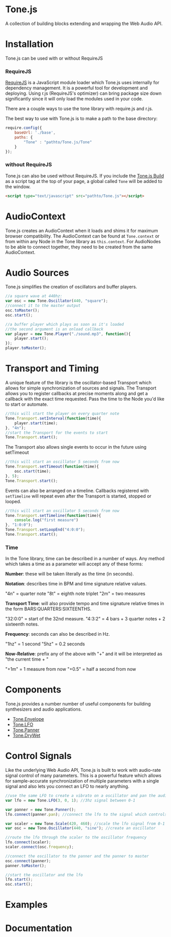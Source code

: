 Tone.js
=========

A collection of building blocks extending and wrapping the Web Audio API.  

# Installation

Tone.js can be used with or without RequireJS

### RequireJS

[RequireJS](http://requirejs.org/) is a JavaScript module loader which Tone.js uses internally
for dependency management. It is a powerful tool for development and deploying. Using r.js (RequireJS's optimizer) 
can bring package size down significantly since it will only load the modules used in your code. 

There are a couple ways to use the tone library with require.js and r.js. 

The best way to use with  Tone.js is to make a path to the base directory:

```javascript
require.config({
    baseUrl: './base',
    paths: {
        "Tone" : "pathto/Tone.js/Tone"
    }
});
```

### without RequireJS

Tone.js can also be used without RequireJS. If you include the [Tone.js Build](https://raw.githubusercontent.com/TONEnoTONE/Tone.js/master/Tone.js)
as a script tag at the top of your page, a global called ```Tone``` will be added to the window. 

```html
<script type="text/javascript" src="pathto/Tone.js"></script>
```

# AudioContext

Tone.js creates an AudioContext when it loads and shims it for maximum browser compatibility. The AudioContext can be found at
```Tone.context``` or from within any Node in the Tone library as ```this.context```. For AudioNodes
to be able to connect together, they need to be created from the same AudioContext. 

# Audio Sources

Tone.js simplifies the creation of oscillators and buffer players. 

```javascript
//a square wave at 440hz:
var osc = new Tone.Oscillator(440, "square");
//connect it to the master output
osc.toMaster();
osc.start();
```

```javascript
//a buffer player which plays as soon as it's loaded
//the second argument is an onload callback
var player = new Tone.Player("./sound.mp3", function(){
	player.start();	
});
player.toMaster();
```

# Transport and Timing

A unique feature of the library is the oscillator-based Transport which allows for simple synchronization of 
sources and signals. The Transport allows you to register callbacks at precise moments along and get a callback
with the exact time requested. Pass the time to the Node you'd like to start or automate. 

```javascript
//this will start the player on every quarter note
Tone.Transport.setInterval(function(time){
	player.start(time);
}, "4n");
//start the Transport for the events to start
Tone.Transport.start();
```

The Transport also allows single events to occur in the future using setTimeout

```javascript
//this will start an oscillator 5 seconds from now
Tone.Transport.setTimeout(function(time){
	osc.start(time);
}, 5);
Tone.Transport.start();
```

Events can also be arranged on a timeline. Callbacks registered with ```setTimeline``` will
repeat even after the Transport is started, stopped or looped. 

```javascript
//this will start an oscillator 5 seconds from now
Tone.Transport.setTimeline(function(time){
	console.log("first measure")
}, "1:0:0");
Tone.Transport.setLoopEnd("4:0:0");
Tone.Transport.start();
```
### Time

In the Tone library, time can be described in a number of ways. Any method
which takes a time as a parameter will accept any of these forms: 

__Number__: these will be taken literally as the time (in seconds). 

__Notation__: describes time in BPM and time signature relative values. 

 "4n" = quarter note
 "8t" = eighth note triplet
 "2m" = two measures

__Transport Time__: will also provide tempo and time signature relative times in the form BARS:QUARTERS:SIXTEENTHS.

"32:0:0" = start of the 32nd measure. 
"4:3:2" = 4 bars + 3 quarter notes + 2 sixteenth notes. 

__Frequency__: seconds can also be described in Hz. 

"1hz" = 1 second
"5hz" = 0.2 seconds

__Now-Relative__: prefix any of the above with "+" and it will be interpreted as "the current time + "

"+1m" = 1 measure from now
"+0.5" = half a second from now


# Components

Tone.js provides a number number of useful components for building synthesizers and audio applications.

* [Tone.Envelope](http://tonenotone.github.io/Tone.js/doc/Tone.Envelope.html)
* [Tone.LFO](http://tonenotone.github.io/Tone.js/doc/Tone.LFO.html)
* [Tone.Panner](http://tonenotone.github.io/Tone.js/doc/Tone.Panner.html)
* [Tone.DryWet](http://tonenotone.github.io/Tone.js/doc/Tone.DryWet.html)

# Control Signals

Like the underlying Web Audio API, Tone.js is built to work with audio-rate signal control of many parameters. 
This is a powerful feature which allows for sample-accurate synchronization of multiple parameters with a single 
signal and also lets you connect an LFO to nearly anything. 

```javascript
//use the same LFO to create a vibrato on a oscillator and pan the audio L/R
var lfo = new Tone.LFO(3, 0, 1); //3hz signal between 0-1

var panner = new Tone.Panner();
lfo.connect(panner.pan); //connect the lfo to the signal which controls panning

var scaler = new Tone.Scale(420, 460); //scale the lfo signal from 0-1 to 420-460
var osc = new Tone.Oscillator(440, "sine"); //create an oscillator

//route the lfo through the scaler to the oscillator frequency
lfo.connect(scaler);
scaler.connect(osc.frequency);

//connect the oscillator to the panner and the panner to master
osc.connect(panner);
panner.toMaster();

//start the oscillator and the lfo
lfo.start();
osc.start();
```

# Examples



# Documentation








